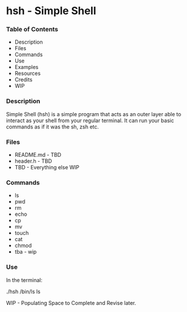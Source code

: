 # hsh - Simple Shell

### Table of Contents

- Description
- Files
- Commands
- Use
- Examples
- Resources
- Credits
- WIP

### Description

Simple Shell (hsh) is a simple program that acts as an outer layer able to interact as your shell from your regular terminal. It can run your basic commands as if it was the sh, zsh etc.

### Files

- README.md - TBD
- header.h - TBD
- TBD - Everything else WIP

### Commands

- ls
- pwd
- rm
- echo
- cp
- mv
- touch
- cat
- chmod
- tba - wip

### Use

In the terminal:

./hsh
/bin/ls
ls

WIP - Populating Space to Complete and Revise later.
